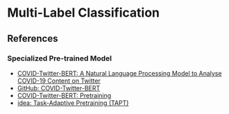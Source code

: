 # Multi-Label Classification

## References

### Specialized Pre-trained Model

- [COVID-Twitter-BERT: A Natural Language Processing Model to Analyse COVID-19 Content on Twitter](https://arxiv.org/abs/2005.07503)
- [GitHub: COVID-Twitter-BERT](https://github.com/digitalepidemiologylab/covid-twitter-bert)
- [COVID-Twitter-BERT: Pretraining](https://github.com/digitalepidemiologylab/covid-twitter-bert/blob/master/README_pretrain.md)
- [idea: Task-Adaptive Pretraining (TAPT)](https://chatgpt.com/share/539ed230-9381-4bd8-bc52-e21ad3609d8d)